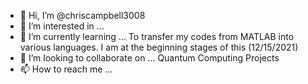 - 👋 Hi, I’m @chriscampbell3008
- 👀 I’m interested in ... 
- 🌱 I’m currently learning ... To transfer my codes from MATLAB into various languages. I am at the beginning stages of this (12/15/2021)
- 💞️ I’m looking to collaborate on ... Quantum Computing Projects
- 📫 How to reach me ... 

<!---
chriscampbell3008/chriscampbell3008 is a ✨ special ✨ repository because its `README.md` (this file) appears on your GitHub profile.
You can click the Preview link to take a look at your changes.
--->
